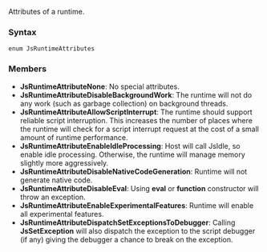 Attributes of a runtime.
### Syntax 
```
enum JsRuntimeAttributes
```
### Members 
* __JsRuntimeAttributeNone__: No special attributes.
* __JsRuntimeAttributeDisableBackgroundWork__: The runtime will not do any work (such as garbage collection) on background threads.
* __JsRuntimeAttributeAllowScriptInterrupt__: The runtime should support reliable script interruption. This increases the number of places where the runtime will check for a script interrupt request at the cost of a small amount of runtime performance.
* __JsRuntimeAttributeEnableIdleProcessing__: Host will call <c>JsIdle</c>, so enable idle processing. Otherwise, the runtime will manage memory slightly more aggressively.
* __JsRuntimeAttributeDisableNativeCodeGeneration__: Runtime will not generate native code.
* __JsRuntimeAttributeDisableEval__: Using **eval** or **function** constructor will throw an exception.
* __JsRuntimeAttributeEnableExperimentalFeatures__: Runtime will enable all experimental features.
* __JsRuntimeAttributeDispatchSetExceptionsToDebugger__: Calling **JsSetException** will also dispatch the exception to the script debugger (if any) giving the debugger a chance to break on the exception.
